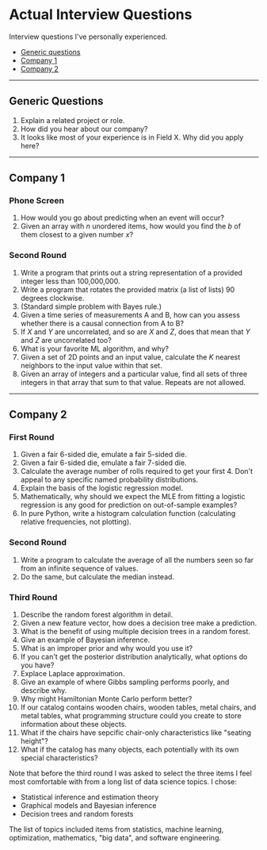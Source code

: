 # Actual Interview Questions
Interview questions I've personally experienced.
- [Generic questions](#generic)
- [Company 1](#company-1)
- [Company 2](#company-2)
___
## Generic Questions
1. Explain a related project or role.
2. How did you hear about our company?
3. It looks like most of your experience is in Field X. Why did you apply here?
___
## Company 1

### Phone Screen
1. How would you go about predicting when an event will occur?
2. Given an array with $n$ unordered items, how would you find the $b$ of them closest to a given number $x$?

### Second Round
1. Write a program that prints out a string representation of a provided integer less than 100,000,000.
2. Write a program that rotates the provided matrix (a list of lists) 90 degrees clockwise.
3. (Standard simple problem with Bayes rule.)
4. Given a time series of measurements A and B, how can you assess whether there is a causal connection from A to B?
5. If $X$ and $Y$ are uncorrelated, and so are $X$ and $Z$, does that mean that $Y$ and $Z$ are uncorrelated too?
6. What is your favorite ML algorithm, and why?
7. Given a set of 2D points and an input value, calculate the $K$ nearest neighbors to the input value within that set.
8. Given an array of integers and a particular value, find all sets of three integers in that array that sum to that value. Repeats are not allowed.
___
## Company 2

### First Round
1. Given a fair 6-sided die, emulate a fair 5-sided die.
2. Given a fair 6-sided die, emulate a fair 7-sided die.
3. Calculate the average number of rolls required to get your first 4. Don't appeal to any specific named probability distributions.
4. Explain the basis of the logistic regression model.
5. Mathematically, why should we expect the MLE from fitting a logistic regression is any good for prediction on out-of-sample examples?
6. In pure Python, write a histogram calculation function (calculating relative frequencies, not plotting).

### Second Round
1. Write a program to calculate the average of all the numbers seen so far from an infinite sequence of values.
2. Do the same, but calculate the median instead.

### Third Round
1. Describe the random forest algorithm in detail.
2. Given a new feature vector, how does a decision tree make a prediction.
3. What is the benefit of using multiple decision trees in a random forest.
4. Give an example of Bayesian inference.
5. What is an improper prior and why would you use it?
6. If you can't get the posterior distribution analytically, what options do you have?
7. Explace Laplace approximation.
8. Give an example of where Gibbs sampling performs poorly, and describe why.
9. Why might Hamiltonian Monte Carlo perform better?
10. If our catalog contains wooden chairs, wooden tables, metal chairs, and metal tables, what programming structure could you create to store information about these objects.
11. What if the chairs have sepcific chair-only characteristics like "seating height"?
12. What if the catalog has many objects, each potentially with its own special characteristics?

Note that before the third round I was asked to select the three items I feel most comfortable with from a long list of data science topics. I chose:
- Statistical inference and estimation theory
- Graphical models and Bayesian inference
- Decision trees and random forests

The list of topics included items from statistics, machine learning, optimization, mathematics, "big data", and software engineering.
